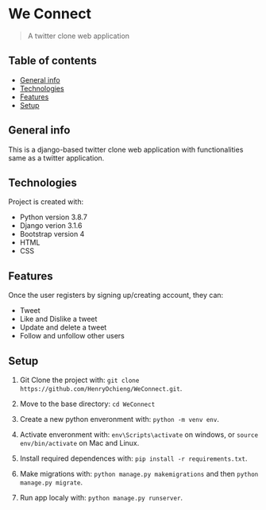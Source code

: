 # We Connect
> A twitter clone web application

## Table of contents
* [General info](#general-info)
* [Technologies](#technologies)
* [Features](#features)
* [Setup](#setup)

## General info
This is a django-based twitter clone web application with functionalities same as a twitter application.
	
## Technologies
Project is created with:
* Python version 3.8.7
* Django verion 3.1.6
* Bootstrap version 4
* HTML
* CSS

## Features
Once the user registers by signing up/creating account, they can:
* Tweet
* Like and Dislike a tweet
* Update and delete a tweet
* Follow and unfollow other users


## Setup

1. Git Clone the project with: ```git clone https://github.com/HenryOchieng/WeConnect.git```.

2. Move to the base directory: ```cd WeConnect```

3. Create a new python enveronment with: ```python -m venv env```.

4. Activate enveronment with: ```env\Scripts\activate``` on windows, or ```source env/bin/activate``` on Mac and Linux.

5. Install required dependences with: ```pip install -r requirements.txt```.

6. Make migrations with: ```python manage.py makemigrations``` and then ```python manage.py migrate```.

7. Run app localy with: ```python manage.py runserver```.


